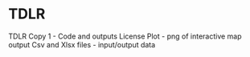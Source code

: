# TDLR
TDLR Copy 1 - Code and outputs
License Plot - png of interactive map output
Csv and Xlsx files - input/output data
